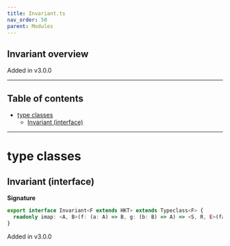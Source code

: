 ```yaml
---
title: Invariant.ts
nav_order: 50
parent: Modules
---
```


## Invariant overview

Added in v3.0.0

---

<h2 class="text-delta">Table of contents</h2>

- [type classes](#type-classes)
  - [Invariant (interface)](#invariant-interface)

---

# type classes

## Invariant (interface)

**Signature**

```ts
export interface Invariant<F extends HKT> extends Typeclass<F> {
  readonly imap: <A, B>(f: (a: A) => B, g: (b: B) => A) => <S, R, E>(fa: Kind<F, S, R, E, A>) => Kind<F, S, R, E, B>
}
```

Added in v3.0.0
